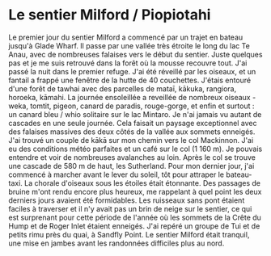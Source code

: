 # Le sentier Milford / Piopiotahi

Le premier jour du sentier Milford a commencé par un trajet en bateau jusqu'à Glade Wharf. Il passe par une vallée très étroite le long du lac Te Anau, avec de nombreuses falaises vers le début du sentier. Juste quelques pas et je me suis retrouvé dans la forêt où la mousse recouvre tout. J'ai passé la nuit dans le premier refuge. J'ai été réveillé par les oiseaux, et un fantail a frappé une fenêtre de la hutte de 40 couchettes. J'étais entouré d'une forêt de tawhai avec des parcelles de mataī, kākuka, rangiora, horoeka, kāmahi. La journée ensoleillée a reveillée de nombreux oiseaux - weka, tomtit, pigeon, canard de paradis, rouge-gorge, et enfin et surtout : un canard bleu / whio solitaire sur le lac Mintaro. Je n'ai jamais vu autant de cascades en une seule journée. Cela faisait un paysage exceptionnel avec des falaises massives des deux côtés de la vallée aux sommets enneigés. J'ai trouvé un couple de kākā sur mon chemin vers le col Mackinnon. J'ai eu des conditions météo parfaites et un café sur le col (1 160 m). Je pouvais entendre et voir de nombreuses avalanches au loin. Après le col se trouve une cascade de 580 m de haut, les Sutherland. Pour mon dernier jour, j'ai commencé à marcher avant le lever du soleil, tôt pour attraper le bateau-taxi. La chorale d'oiseaux sous les étoiles était étonnante. Des passages de bruine m'ont rendu encore plus heureux, me rappelant à quel point les deux derniers jours avaient été formidables. Les ruisseaux sans pont étaient faciles à traverser et il n'y avait pas un brin de neige sur le sentier, ce qui est surprenant pour cette période de l'année où les sommets de la Crête du Hump et de Roger Inlet étaient enneigés. J'ai repéré un groupe de Tui et de petits rimu près du quai, à Sandfly Point. Le sentier Milford était tranquil, une mise en jambes avant les randonnées difficiles plus au nord.
